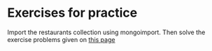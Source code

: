 # Exercises for practice
Import the restaurants collection using mongoimport. Then solve the exercise problems given on [this page](https://www.w3resource.com/mongodb-exercises/) 